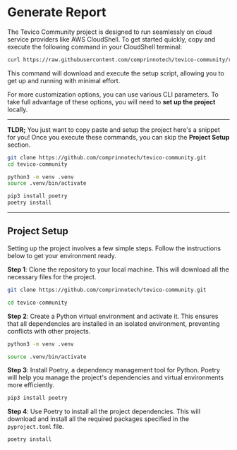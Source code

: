 # Generate Report

The Tevico Community project is designed to run seamlessly on cloud service providers like AWS CloudShell. To get started quickly, copy and execute the following command in your CloudShell terminal:

```bash title="Execute this in your Cloudshell"
curl https://raw.githubusercontent.com/comprinnotech/tevico-community/refs/heads/main/run.sh?ts=$(date +%s) | bash
```

This command will download and execute the setup script, allowing you to get up and running with minimal effort.

For more customization options, you can use various CLI parameters. To take full advantage of these options, you will need to **set up the project** locally.

---

**TLDR;** You just want to copy paste and setup the project here's a snippet for you! Once you execute these commands, you can skip the **Project Setup** section.

```bash
git clone https://github.com/comprinnotech/tevico-community.git
cd tevico-community

python3 -m venv .venv
source .venv/bin/activate

pip3 install poetry
poetry install
```

---

## Project Setup

Setting up the project involves a few simple steps. Follow the instructions below to get your environment ready.

**Step 1**: Clone the repository to your local machine. This will download all the necessary files for the project.

```bash title="Clone repo"
git clone https://github.com/comprinnotech/tevico-community.git

cd tevico-community
```

**Step 2**: Create a Python virtual environment and activate it. This ensures that all dependencies are installed in an isolated environment, preventing conflicts with other projects.

```bash title="Initialise Virtual Environment"
python3 -m venv .venv

source .venv/bin/activate
```

**Step 3**: Install Poetry, a dependency management tool for Python. Poetry will help you manage the project's dependencies and virtual environments more efficiently.

```bash title="Setup Poetry"
pip3 install poetry
```

**Step 4**: Use Poetry to install all the project dependencies. This will download and install all the required packages specified in the `pyproject.toml` file.

```bash title="Install Dependencies"
poetry install
```